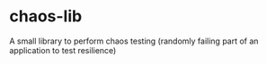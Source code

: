 # chaos-lib
A small library to perform chaos testing (randomly failing part of an application to test resilience)
